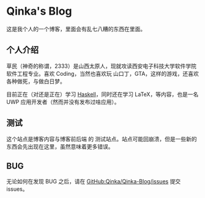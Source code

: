 # Qinka's Blog

这是我个人的一个博客，里面会有乱七八糟的东西在里面。

## 个人介绍
草民（神奇的称谓，2333）是山西太原人，现就攻读西安电子科技大学软件学院软件工程专业。喜欢 Coding，当然也喜欢玩 山口丁，GTA，这样的游戏，还喜欢各种做死，与做白日梦。


目前正在（对还是正在）学习 [Haskell](https://www.haskell.org)，同时还在学习 LaTeX，等内容，也是一名 UWP 应用开发者（然而并没有发布过啥应用）。

## 测试

这个站点是博客内容与博客前后端 的 测试站点。站点可能回崩溃，但是一些新的东西会先出现在这里，虽然意味着更多错误。

## BUG

无论如何在发现 BUG 之后，请在 [GitHub:Qinka/Qinka-Blog/issues](https://github.com/Qinka/Qinka-Blog/issues?q=is%3Aopen+is%3Aissue)
提交 issues。
